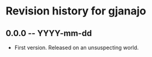 # Revision history for gjanajo

## 0.0.0  -- YYYY-mm-dd

* First version. Released on an unsuspecting world.
